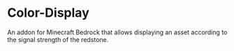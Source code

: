 # Color-Display
An addon for Minecraft Bedrock that allows displaying an asset according to the signal strength of the redstone.

